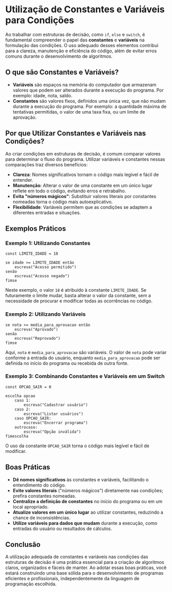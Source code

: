
# Utilização de Constantes e Variáveis para Condições

Ao trabalhar com estruturas de decisão, como `if`, `else` e `switch`, é fundamental compreender o papel das **constantes** e **variáveis** na formulação das condições. O uso adequado desses elementos contribui para a clareza, manutenção e eficiência do código, além de evitar erros comuns durante o desenvolvimento de algoritmos.

## O que são Constantes e Variáveis?

- **Variáveis** são espaços na memória do computador que armazenam valores que podem ser alterados durante a execução do programa. Por exemplo: idade, nota, saldo.
- **Constantes** são valores fixos, definidos uma única vez, que não mudam durante a execução do programa. Por exemplo: a quantidade máxima de tentativas permitidas, o valor de uma taxa fixa, ou um limite de aprovação.

## Por que Utilizar Constantes e Variáveis nas Condições?

Ao criar condições em estruturas de decisão, é comum comparar valores para determinar o fluxo do programa. Utilizar variáveis e constantes nessas comparações traz diversos benefícios:

- **Clareza**: Nomes significativos tornam o código mais legível e fácil de entender.
- **Manutenção**: Alterar o valor de uma constante em um único lugar reflete em todo o código, evitando erros e retrabalho.
- **Evita "números mágicos"**: Substituir valores literais por constantes nomeadas torna o código mais autoexplicativo.
- **Flexibilidade**: Variáveis permitem que as condições se adaptem a diferentes entradas e situações.

## Exemplos Práticos

### Exemplo 1: Utilizando Constantes

```pseudocode
const LIMITE_IDADE = 18

se idade >= LIMITE_IDADE então
    escreva("Acesso permitido")
senão
    escreva("Acesso negado")
fimse
```

Neste exemplo, o valor `18` é atribuído à constante `LIMITE_IDADE`. Se futuramente o limite mudar, basta alterar o valor da constante, sem a necessidade de procurar e modificar todas as ocorrências no código.

### Exemplo 2: Utilizando Variáveis

```pseudocode
se nota >= media_para_aprovacao então
    escreva("Aprovado")
senão
    escreva("Reprovado")
fimse
```

Aqui, `nota` e `media_para_aprovacao` são variáveis. O valor de `nota` pode variar conforme a entrada do usuário, enquanto `media_para_aprovacao` pode ser definida no início do programa ou recebida de outra fonte.

### Exemplo 3: Combinando Constantes e Variáveis em um Switch

```pseudocode
const OPCAO_SAIR = 0

escolha opcao
    caso 1:
        escreva("Cadastrar usuário")
    caso 2:
        escreva("Listar usuários")
    caso OPCAO_SAIR:
        escreva("Encerrar programa")
    outrocaso:
        escreva("Opção inválida")
fimescolha
```

O uso da constante `OPCAO_SAIR` torna o código mais legível e fácil de modificar.

## Boas Práticas

- **Dê nomes significativos** às constantes e variáveis, facilitando o entendimento do código.
- **Evite valores literais** ("números mágicos") diretamente nas condições; prefira constantes nomeadas.
- **Centralize a definição de constantes** no início do programa ou em um local apropriado.
- **Atualize valores em um único lugar** ao utilizar constantes, reduzindo a chance de inconsistências.
- **Utilize variáveis para dados que mudam** durante a execução, como entradas do usuário ou resultados de cálculos.

## Conclusão

A utilização adequada de constantes e variáveis nas condições das estruturas de decisão é uma prática essencial para a criação de algoritmos claros, organizados e fáceis de manter. Ao adotar essas boas práticas, você estará construindo uma base sólida para o desenvolvimento de programas eficientes e profissionais, independentemente da linguagem de programação escolhida.
```
